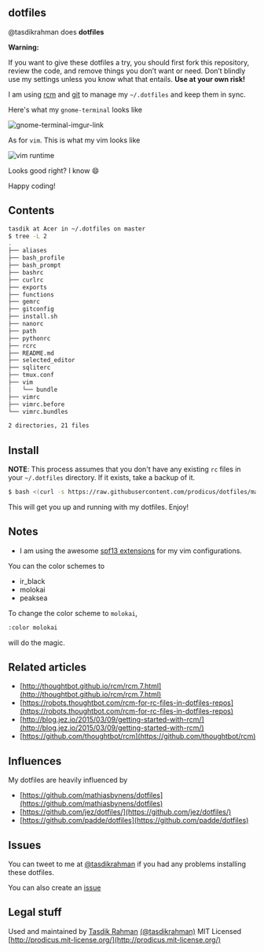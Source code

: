 ## dotfiles

@tasdikrahman does **dotfiles**

**Warning:** 

 If you want to give these dotfiles a try, you should first fork this repository, review the code, and remove things you don’t want or need. Don’t blindly use my settings unless you know what that entails. **Use at your own risk!**

I am using [rcm](https://github.com/thoughtbot/rcm) and [git](https://git-scm.com) to manage  my `~/.dotfiles` and keep them in sync.

Here's what my `gnome-terminal` looks like

![gnome-terminal-imgur-link](http://i.imgur.com/KfQ59v6.jpg)

As for `vim`. This is what my vim looks like

![vim runtime](http://i.imgur.com/Zc6qvql.png)

Looks good right? I know :smile:

Happy coding!

## Contents

```sh
tasdik at Acer in ~/.dotfiles on master
$ tree -L 2
.
├── aliases
├── bash_profile
├── bash_prompt
├── bashrc
├── curlrc
├── exports
├── functions
├── gemrc
├── gitconfig
├── install.sh
├── nanorc
├── path
├── pythonrc
├── rcrc
├── README.md
├── selected_editor
├── sqliterc
├── tmux.conf
├── vim
│   └── bundle
├── vimrc
├── vimrc.before
└── vimrc.bundles

2 directories, 21 files

```

## Install

**NOTE**: This process assumes that you don't have any existing `rc` files in your `~/.dotfiles` directory. If it exists, take a backup of it.

```sh
$ bash <(curl -s https://raw.githubusercontent.com/prodicus/dotfiles/master/install.sh)
```

This will get you up and running with my dotfiles. Enjoy!

## Notes

- I am using the awesome [spf13 extensions](http://vim.spf13.com/) for my vim configurations. 

You can the color schemes to 

- ir_black
- molokai
- peaksea

To change the color scheme to `molokai`,

```sh
:color molokai
```

will do the magic.

## Related articles

- [http://thoughtbot.github.io/rcm/rcm.7.html](http://thoughtbot.github.io/rcm/rcm.7.html)
- [https://robots.thoughtbot.com/rcm-for-rc-files-in-dotfiles-repos](https://robots.thoughtbot.com/rcm-for-rc-files-in-dotfiles-repos)
- [http://blog.jez.io/2015/03/09/getting-started-with-rcm/](http://blog.jez.io/2015/03/09/getting-started-with-rcm/)
- [https://github.com/thoughtbot/rcm](https://github.com/thoughtbot/rcm)

## Influences

My dotfiles are heavily influenced by 

- [https://github.com/mathiasbynens/dotfiles](https://github.com/mathiasbynens/dotfiles)
- [https://github.com/jez/dotfiles/](https://github.com/jez/dotfiles/)
- [https://github.com/padde/dotfiles](https://github.com/padde/dotfiles)

## Issues

You can tweet to me at [@tasdikrahman](https://twitter.com/tasdikrahman) if you had any problems installing these dotfiles. 

You can also create an [issue](https://github.com/prodicus/dotfiles/issues)

## Legal stuff

Used and maintained by [Tasdik Rahman](http://tasdikrahman.me) [(@tasdikrahman)](https://twitter.com/tasdikrahman) MIT Licensed [http://prodicus.mit-license.org/](http://prodicus.mit-license.org/)

